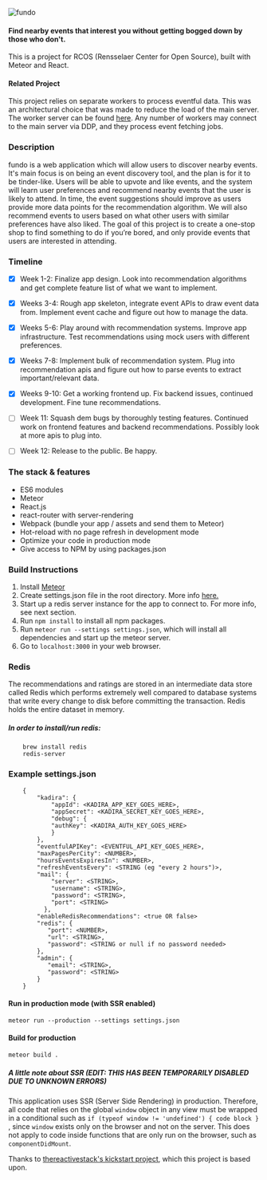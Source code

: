 ![fundo](https://raw.githubusercontent.com/lusilva/fundo/master/app/imports/client/img/fundo.png)
#### Find nearby events that interest you without getting bogged down by those who don't. 

This is a project for RCOS (Rensselaer Center for Open Source), built with Meteor and React.

#### Related Project

This project relies on separate workers to process eventful data. This was an architectural choice that was made
to reduce the load of the main server. The worker server can be found [here](https://github.com/lusilva/fundo-worker). 
Any number of workers may connect to the main server via DDP, and they process event fetching jobs.

### Description
fundo is a web application which will allow users to discover nearby events. It's main focus is on being an event discovery tool, and the plan is for it to be tinder-like. Users will be able to upvote and like events, and the system will learn user preferences and recommend nearby events that the user is likely to attend. In time, the event suggestions should improve as users provide more data points for the recommendation algorithm. We will also recommend events to users based on what other users with similar preferences have also liked. The goal of this project is to create a one-stop shop to find something to do if you’re bored, and only provide events that users are interested in attending.

### Timeline
- [x] Week 1-2: Finalize app design. Look into recommendation algorithms and get complete feature list of what we want to implement. 

- [x] Weeks 3-4: Rough app skeleton, integrate event APIs to draw event data from. Implement event cache and figure out how to manage the data.

- [x] Weeks 5-6: Play around with recommendation systems. Improve app infrastructure. Test recommendations using mock users with different preferences.

- [x] Weeks 7-8: Implement bulk of recommendation system. Plug into recommendation apis and figure out how to parse events to extract important/relevant data.

- [x] Weeks 9-10: Get a working frontend up. Fix backend issues, continued development. Fine tune recommendations.

- [ ] Week 11: Squash dem bugs by thoroughly testing features. Continued work on frontend features and backend recommendations. Possibly look at more apis to plug into.

- [ ] Week 12: Release to the public. Be happy.


### The stack & features
- ES6 modules
- Meteor
- React.js
- react-router with server-rendering
- Webpack (bundle your app / assets and send them to Meteor)
- Hot-reload with no page refresh in development mode
- Optimize your code in production mode
- Give access to NPM by using packages.json

### Build Instructions

1. Install [Meteor](https://www.meteor.com/install)
2. Create settings.json file in the root directory.
   More info [here.](http://docs.meteor.com/#/full/meteor_settings)
3. Start up a redis server instance for the app to connect to. For more info, see next section.
4. Run `npm install` to install all npm packages.
5. Run `meteor run --settings settings.json`, which will install all dependencies and start up the meteor server.
6. Go to `localhost:3000` in your web browser.


### Redis

The recommendations and ratings are stored in an intermediate data 
store called Redis which performs extremely well compared to database 
systems that write every change to disk before committing the transaction. 
Redis holds the entire dataset in memory.

##### In order to install/run redis:

        brew install redis
        redis-server


### Example settings.json
    
        {
            "kadira": {
                "appId": <KADIRA_APP_KEY_GOES_HERE>,
                "appSecret": <KADIRA_SECRET_KEY_GOES_HERE>,
                "debug": {
                "authKey": <KADIRA_AUTH_KEY_GOES_HERE>
                }
            },
            "eventfulAPIKey": <EVENTFUL_API_KEY_GOES_HERE>,
            "maxPagesPerCity": <NUMBER>,
            "hoursEventsExpiresIn": <NUMBER>,
            "refreshEventsEvery": <STRING (eg "every 2 hours")>,
            "mail": {
                "server": <STRING>,
                "username": <STRING>,
                "password": <STRING>,
                "port": <STRING>
              },
            "enableRedisRecommendations": <true OR false>
            "redis": {
               "port": <NUMBER>,
               "url": <STRING>,
               "password": <STRING or null if no password needed>
            },
            "admin": {
               "email": <STRING>,
               "password": <STRING>
            }
        }

#### Run in production mode (with SSR enabled)
`meteor run --production --settings settings.json`

#### Build for production
`meteor build .`


##### A little note about SSR (EDIT: THIS HAS BEEN TEMPORARILY DISABLED DUE TO UNKNOWN ERRORS)
This application uses SSR (Server Side Rendering) in production. Therefore, all code that relies on the global `window` object in any view must be wrapped in a conditional such as `if (typeof window != 'undefined') { code block } `, since `window` exists only on the browser and not on the server. This does not apply to code inside functions that are only run on the browser, such as `componentDidMount`.


Thanks to [thereactivestack's kickstart project](https://github.com/thereactivestack/kickstart-simple), which this project is based upon.
